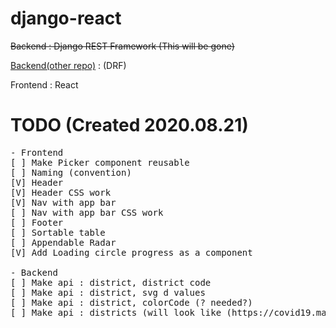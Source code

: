 # django-react

<del>Backend : Django REST Framework (This will be gone)</del>

[Backend(other repo)](https://github.com/Cloud-MSA-edu-team-8/test_django) : (DRF) 

Frontend : React<br>

# TODO (Created 2020.08.21)
<pre>
- Frontend 
[ ] Make Picker component reusable
[ ] Naming (convention)
[V] Header
[V] Header CSS work
[V] Nav with app bar
[ ] Nav with app bar CSS work
[ ] Footer
[ ] Sortable table
[ ] Appendable Radar
[V] Add Loading circle progress as a component

- Backend
[ ] Make api : district, district code
[ ] Make api : district, svg d values
[ ] Make api : district, colorCode (? needed?)
[ ] Make api : districts (will look like (https://covid19.mathdro.id/api/countries).)
</pre>